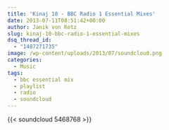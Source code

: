 ```yaml
---
title: 'Kinaj 10 - BBC Radio 1 Essential Mixes'
date: 2013-07-11T08:51:42+00:00
author: Janik von Rotz
slug: kinaj-10-bbc-radio-1-essential-mixes
dsq_thread_id:
  - "1487271735"
image: /wp-content/uploads/2013/07/soundcloud.png
categories:
  - Music
tags:
  - bbc essential mix
  - playlist
  - radio
  - soundcloud
---
```

{{< soundcloud 5468768 >}}